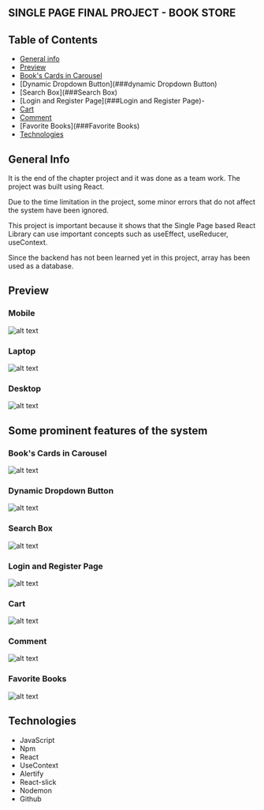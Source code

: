 ## SINGLE PAGE FINAL PROJECT - BOOK STORE

## Table of Contents

- [General info](#general-info)
- [Preview](#preview)
- [Book's Cards in Carousel](#book's-cards-in-carousel)
- [Dynamic Dropdown Button](###dynamic Dropdown Button)
- [Search Box](###Search Box)
- [Login and Register Page](###Login and Register Page)- 
- [Cart](##cart)
- [Comment](###Comment)
- [Favorite Books](###Favorite Books)
- [Technologies](#technologies)

## General Info

It is the end of the chapter project and it was done as a team work. The project was built using React.

Due to the time limitation in the project, some minor errors that do not affect the system have been ignored.

This project is important because it shows that the Single Page based React Library can use important concepts such as useEffect, useReducer, useContext.

Since the backend has not been learned yet in this project, array has been used as a database.

## Preview

### Mobile

![alt text](src/images/readmegifs/mobile.gif)

### Laptop

![alt text](src/images/readmegifs/laptop.gif)

### Desktop

![alt text](src/images/readmegifs/general.gif)


## Some prominent features of the system

### Book's Cards in Carousel

![alt text](src/images/readmegifs/slider.gif)

### Dynamic Dropdown Button

![alt text](src/images/readmegifs/category.gif)

### Search Box

![alt text](src/images/readmegifs/category.gif)


### Login and Register Page

![alt text](src/images/readmegifs/login.gif)

### Cart

![alt text](src/images/readmegifs/activities.gif)

### Comment

![alt text](src/images/readmegifs/comment.gif)

### Favorite Books

![alt text](src/images/readmegifs/merklist.gif)


## Technologies

- JavaScript
- Npm
- React
- UseContext
- Alertify
- React-slick
- Nodemon
- Github

